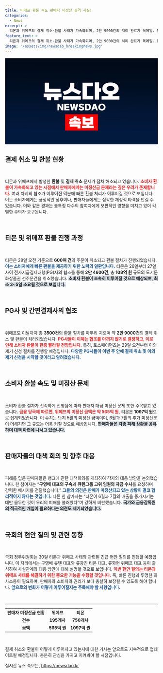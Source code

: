 ```yaml
---
title: 티메프 환불 속도 판매자 미정산 충격 사실!
categories:
  - News
excerpt: >
  티몬과 위메프의 결제 취소·환불 사태가 가속화되며, 2만 9000건의 처리 완료가 목메일. 판매자 미정산 문제의 심각성이 부각되고, 금융 당국의 조사도 실시될 예정이다. 소비자 환불이 더욱 빨라지면서 연쇄 부도 우려가 커지고 있다!
feature_text: >
  티몬과 위메프의 결제 취소·환불 사태가 가속화되며, 2만 9000건의 처리 완료가 목메일. 판매자 미정산 문제의 심각성이 부각되고, 금융 당국의 조사도 실시될 예정이다. 소비자 환불이 더욱 빨라지면서 연쇄 부도 우려가 커지고 있다!
image: '/assets/img/newsdao_breakingnews.jpg'
---
```


<p><img src="/assets/img/newsdao_breakingnews.jpg" alt="implanttips 속보" /></p>

<h2 data-ke-size="size26">결제 취소 및 환불 현황</h2>

<p data-ke-size="size16">&nbsp;</p>

<p>티몬과 위메프에서 발생한 <b>환불</b> 및 <b>결제 취소</b> 문제가 점차 해소되고 있습니다. <b><span style="color: #ee2323;">소비자 환불이 가속화되고 있는 시점에서 판매자에게는 미정산금 문제라는 깊은 우려가 존재합니다.</span></b> 여러 차례의 협조가 이루어진 덕분에 빠른 환불 처리가 이루어질 것으로 보입니다. 이는 소비자에게는 긍정적인 징후이나, 판매자들에게는 심각한 재정적 타격을 안길 수 있습니다. 이와 같은 경과는 불특정 다수의 참여자에게 보편적인 영향을 미치고 있어 각별한 주의가 요구됩니다.</p>

<p data-ke-size="size16">&nbsp;</p>

<h2 data-ke-size="size26">티몬 및 위메프 환불 진행 과정</h2>

<p data-ke-size="size16">&nbsp;</p>

<p>티몬은 28일 오전 기준으로 <b>600여 건</b>의 주문이 취소되고 환불 절차가 진행되었습니다. <b><span style="color: #1a5490;">이는 소비자에게 빠른 환불을 제공하기 위한 노력의 일환입니다.</span></b> 티몬은 26일부터 27일 사이 전자지급결제대행(PG)사의 협조를 통해 <b>2만 4600건</b>, 총 <b>108억 원</b> 규모의 도서문화상품권 선주문건을 취소했습니다. <b><span style="background-color: #21538527;">소비자 환불이 조속히 이루어질 것으로 예상되며, 최소 3~5일 소요될 것으로 보입니다.</span></b></p>

<p data-ke-size="size16">&nbsp;</p>

<h2 data-ke-size="size26">PG사 및 간편결제사의 협조</h2>

<p data-ke-size="size16">&nbsp;</p>

<p>위메프도 이날까지 총 <b>3500건</b>의 환불 절차를 마무리 지으며 약 <b>2만 9000건</b>의 결제 취소 및 환불이 처리되었습니다. <b><span style="color: #ee2323;">PG사들이 이제는 협조를 아끼지 않기로 결정하고, 이로 인해 소비자 환불이 한층 빨라질 전망입니다.</span></b> 특히, 토스페이먼츠는 29일 오전부터 이의제기 신청 절차를 진행할 예정입니다. <b><span style="color: #1a5490;">다양한 PG사들이 이번 주 안에 결제 취소 및 이의 제기 신청을 시작할 것이라고 알려졌습니다.</span></b></p>

<p data-ke-size="size16">&nbsp;</p>

<h2 data-ke-size="size26">소비자 환불 속도 및 미정산 문제</h2>

<p data-ke-size="size16">&nbsp;</p>

<p>소비자 환불 절차가 신속하게 진행됨에 따라 판매자 대금 미정산 문제 또한 주목받고 있습니다. <b><span style="color: #ee2323;">금융 당국에 따르면, 위메프의 미정산 금액은 약 <b>565억 원</b>,</span></b> 티몬은 <b>1097억 원</b>으로 집계되었습니다. 이 수치는 단지 5월의 미정산 금액이며, 6월과 7월의 추가 미정산분이 더해지면 그 규모는 더욱 커질 것으로 예상됩니다. <b><span style="background-color: #21538527;">판매자들은 각종 피해 상황을 공유하며 대책 마련에 나서고 있습니다.</span></b></p>

<p data-ke-size="size16">&nbsp;</p>

<h2 data-ke-size="size26">판매자들의 대책 회의 및 향후 대응</h2>

<p data-ke-size="size16">&nbsp;</p>

<p>피해를 입은 판매자들은 뱅크에 관한 대책회의를 개최하여 각자의 대응 방안을 논의했습니다. 한 참여자는 “<b>구영배 대표의 구속</b>과 <b>큐텐그룹 고위 임원의 자금 수사</b>를 요청하며 강력한 메시지를 전달했습니다.” <b><span style="color: #1a5490;">그들의 의견은 판매가 미정산되고 있는 상황이 결코 합리적이지 않다는 것입니다.</span></b> 다른 한 참가자는 “티몬이 6월과 7월의 매출을 증가시키는 데만 몰두한 것이 우리의 피해를 불러왔다”며 강하게 비판했습니다. <b><span style="background-color: #21538527;">국가와 금융감독원의 적극적인 개입이 필요하다는 의견도 제기되었습니다.</span></b></p>

<p data-ke-size="size16">&nbsp;</p>

<h2 data-ke-size="size26">국회의 현안 질의 및 관련 동향</h2>

<p data-ke-size="size16">&nbsp;</p>

<p>국회 정무위원회는 30일 티몬과 위메프 사태와 관련된 긴급 현안 질의를 진행할 예정입니다. 이 자리에서는 구영배 큐텐 대표와 류광진 티몬 대표, 류화현 위메프 대표 등이 출석하여 사실관계와 대응 방안에 대해 설명할 것으로 보입니다. <b><span style="color: #ee2323;">이번 현안 질의는 티몬과 위메프 사태를 해결하기 위한 중요한 기능을 수행할 것입니다.</span></b> 즉, 빠른 진행과 투명한 의사소통이 필요하며, 판매자와 소비자의 권리가 보다 충실히 보장될 수 있도록 해야 합니다. <b><span style="color: #1a5490;">앞으로의 변화가 어떻게 이루어질지는 주목해야 할 사항입니다.</span></b></p>

<p data-ke-size="size16">&nbsp;</p>

<hr>

<table style="width: 100%; border-collapse: collapse;">
    <tbody>
        <tr>
            <td style="text-align: center; height: 17px;"><b>판매자 미정산금 현황</b></td>
            <td style="text-align: center; height: 17px;"><b>위메프</b></td>
            <td style="text-align: center; height: 17px;"><b>티몬</b></td>
        </tr>
        <tr>
            <td style="text-align: center; height: 17px;"><b>건수</b></td>
            <td style="text-align: center; height: 17px;"><b>195개사</b></td>
            <td style="text-align: center; height: 17px;"><b>750개사</b></td>
        </tr>
        <tr>
            <td style="text-align: center; height: 17px;"><b>금액</b></td>
            <td style="text-align: center; height: 17px;"><b>565억 원</b></td>
            <td style="text-align: center; height: 17px;"><b>1097억 원</b></td>
        </tr>
    </tbody>
</table>

<p data-ke-size="size16">&nbsp;</p> 

<p>결제 취소와 환불이 어떻게 이루어지고 있는지에 대한 기사는 앞으로도 지속적으로 업데이트될 예정입니다. 충분히 관심을 가지고 지켜봐야 할 시점입니다.</p>
실시간 뉴스 속보는, <a href="https://newsdao.kr" rel="dofollow">https://newsdao.kr</a>


